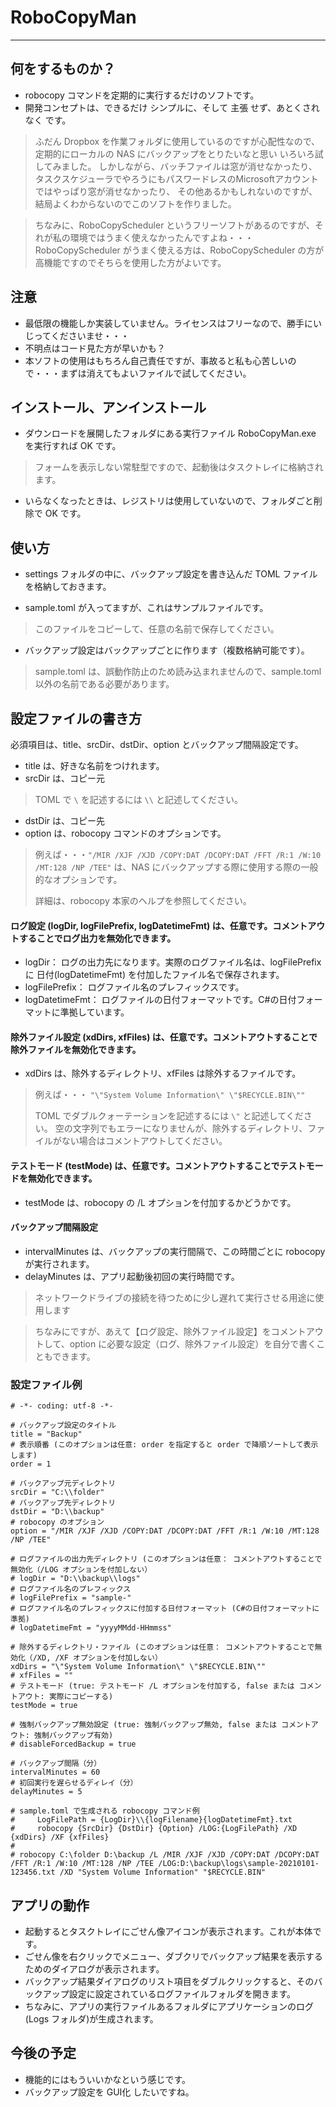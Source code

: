 # RoboCopyMan
---
## 何をするものか？

- robocopy コマンドを定期的に実行するだけのソフトです。
- 開発コンセプトは、できるだけ シンプルに、そして 主張 せず、あとくされなく です。

> ふだん Dropbox を作業フォルダに使用しているのですが心配性なので、定期的にローカルの NAS にバックアップをとりたいなと思い
いろいろ試してみました。
> しかしながら、バッチファイルは窓が消せなかったり、タスクスケジューラでやろうにもパスワードレスのMicrosoftアカウントではやっぱり窓が消せなかったり、
その他あるかもしれないのですが、結局よくわからないのでこのソフトを作りました。

> ちなみに、RoboCopyScheduler というフリーソフトがあるのですが、それが私の環境ではうまく使えなかったんですよね・・・
> RoboCopyScheduler がうまく使える方は、RoboCopyScheduler の方が高機能ですのでそちらを使用した方がよいです。

## 注意

- 最低限の機能しか実装していません。ライセンスはフリーなので、勝手にいじってくださいませ・・・
- 不明点はコード見た方が早いかも？
- 本ソフトの使用はもちろん自己責任ですが、事故ると私も心苦しいので・・・まずは消えてもよいファイルで試してください。

## インストール、アンインストール

- ダウンロードを展開したフォルダにある実行ファイル RoboCopyMan.exe を実行すれば OK です。
> フォームを表示しない常駐型ですので、起動後はタスクトレイに格納されます。

- いらなくなったときは、レジストリは使用していないので、フォルダごと削除で OK です。

## 使い方

- settings フォルダの中に、バックアップ設定を書き込んだ TOML ファイルを格納しておきます。

- sample.toml が入ってますが、これはサンプルファイルです。
> このファイルをコピーして、任意の名前で保存してください。

- バックアップ設定はバックアップごとに作ります（複数格納可能です）。
> sample.toml は、誤動作防止のため読み込まれませんので、sample.toml 以外の名前である必要があります。

## 設定ファイルの書き方

必須項目は、title、srcDir、dstDir、option とバックアップ間隔設定です。

- title は、好きな名前をつけれます。
- srcDir は、コピー元
> TOML で `\` を記述するには `\\` と記述してください。
- dstDir は、コピー先
- option は、robocopy コマンドのオプションです。
> 例えば・・・`"/MIR /XJF /XJD /COPY:DAT /DCOPY:DAT /FFT /R:1 /W:10 /MT:128 /NP /TEE"` は、NAS にバックアップする際に使用する際の一般的なオプションです。
> 
> 詳細は、robocopy 本家のヘルプを参照してください。

#### ログ設定 (logDir, logFilePrefix, logDatetimeFmt) は、任意です。コメントアウトすることでログ出力を無効化できます。
- logDir： ログの出力先になります。実際のログファイル名は、logFilePrefix に 日付(logDatetimeFmt) を付加したファイル名で保存されます。
- logFilePrefix： ログファイル名のプレフィックスです。
- logDatetimeFmt： ログファイルの日付フォーマットです。C#の日付フォーマットに準拠しています。

#### 除外ファイル設定 (xdDirs, xfFiles) は、任意です。コメントアウトすることで除外ファイルを無効化できます。
- xdDirs は、除外するディレクトリ、xfFiles は除外するファイルです。
> 例えば・・・ `"\"System Volume Information\" \"$RECYCLE.BIN\""`
> 
> TOML でダブルクォーテーションを記述するには `\"` と記述してください。
> 空の文字列でもエラーになりませんが、除外するディレクトリ、ファイルがない場合はコメントアウトしてください。

#### テストモード (testMode) は、任意です。コメントアウトすることでテストモードを無効化できます。
- testMode は、robocopy の /L オプションを付加するかどうかです。

#### バックアップ間隔設定
- intervalMinutes は、バックアップの実行間隔で、この時間ごとに robocopy が実行されます。
- delayMinutes は、アプリ起動後初回の実行時間です。
> ネットワークドライブの接続を待つために少し遅れて実行させる用途に使用します

> ちなみにですが、あえて【ログ設定、除外ファイル設定】をコメントアウトして、option に必要な設定（ログ、除外ファイル設定）を自分で書くこともできます。

### 設定ファイル例
```
# -*- coding: utf-8 -*-

# バックアップ設定のタイトル
title = "Backup"
# 表示順番 (このオプションは任意: order を指定すると order で降順ソートして表示します)
order = 1

# バックアップ元ディレクトリ
srcDir = "C:\\folder"
# バックアップ先ディレクトリ
dstDir = "D:\\backup"
# robocopy のオプション
option = "/MIR /XJF /XJD /COPY:DAT /DCOPY:DAT /FFT /R:1 /W:10 /MT:128 /NP /TEE"

# ログファイルの出力先ディレクトリ (このオプションは任意： コメントアウトすることで無効化（/LOG オプションを付加しない）
# logDir = "D:\\backup\\logs"
# ログファイル名のプレフィックス
# logFilePrefix = "sample-"
# ログファイル名のプレフィックスに付加する日付フォーマット (C#の日付フォーマットに準拠)
# logDatetimeFmt = "yyyyMMdd-HHmmss"

# 除外するディレクトリ・ファイル (このオプションは任意： コメントアウトすることで無効化（/XD, /XF オプションを付加しない）
xdDirs = "\"System Volume Information\" \"$RECYCLE.BIN\""
# xfFiles = ""
# テストモード (true: テストモード /L オプションを付加する, false または コメントアウト: 実際にコピーする)
testMode = true

# 強制バックアップ無効設定 (true: 強制バックアップ無効, false または コメントアウト: 強制バックアップ有効)
# disableForcedBackup = true

# バックアップ間隔（分）
intervalMinutes = 60
# 初回実行を遅らせるディレイ（分）
delayMinutes = 5

# sample.toml で生成される robocopy コマンド例
#     LogFilePath = {LogDir}\\{logFilename}{logDatetimeFmt}.txt
#     robocopy {SrcDir} {DstDir} {Option} /LOG:{LogFilePath} /XD {xdDirs} /XF {xfFiles}
#
# robocopy C:\folder D:\backup /L /MIR /XJF /XJD /COPY:DAT /DCOPY:DAT /FFT /R:1 /W:10 /MT:128 /NP /TEE /LOG:D:\backup\logs\sample-20210101-123456.txt /XD "System Volume Information" "$RECYCLE.BIN"

```

## アプリの動作

- 起動するとタスクトレイにごせん像アイコンが表示されます。これが本体です。
- ごせん像を右クリックでメニュー、ダブクリでバックアップ結果を表示するためのダイアログが表示されます。
- バックアップ結果ダイアログのリスト項目をダブルクリックすると、そのバックアップ設定に設定されているログファイルフォルダを開きます。
- ちなみに、アプリの実行ファイルあるフォルダにアプリケーションのログ(Logs フォルダ)が生成されます。

## 今後の予定

- 機能的にはもういいかなという感じです。
- バックアップ設定を GUI化 したいですね。
